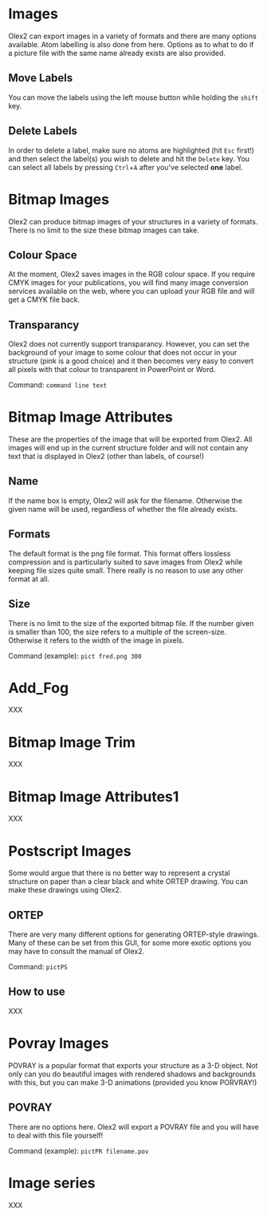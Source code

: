 # Images 
Olex2 can export images in a variety of formats and there are many options available. Atom labelling is also done from here. Options as to what to do if a picture file with the same name already exists are also provided. 

## Move Labels 
You can move the labels using the left mouse button while holding the `shift` key. 

## Delete Labels 
In order to delete a label, make sure no atoms are highlighted (hit `Esc` first!) and then select the label(s) you wish to delete and hit the `Delete` key. You can select all labels by pressing `Ctrl`+`A` after you've selected **one** label. 

# Bitmap Images 
Olex2 can produce bitmap images of your structures in a variety of formats. There is no limit to the size these bitmap images can take. 

## Colour Space  
At the moment, Olex2 saves images in the RGB colour space. If you require CMYK images for your publications, you will find many image conversion services available on the web, where you can upload your RGB file and will get a CMYK file back. 

## Transparancy  
Olex2 does not currently support transparancy. However, you can set the background of your image to some colour that does not occur in your structure (pink is a good choice) and it then becomes very easy to convert all pixels with that colour to transparent in PowerPoint or Word. 

Command: `command line text`

# Bitmap Image Attributes 
These are the properties of the image that will be exported from Olex2. All images will end up in the current structure folder and will not contain any text that is displayed in Olex2 (other than labels, of course!) 

## Name  
If the name box is empty, Olex2 will ask for the filename. Otherwise the given name will be used, regardless of whether the file already exists. 

## Formats  
The default format is the png file format. This format offers lossless compression and is particularly suited to save images from Olex2 while keeping file sizes quite small. There really is no reason to use any other format at all. 

## Size  
There is no limit to the size of the exported bitmap file. If the number given is smaller than 100, the size refers to a multiple of the screen-size. Otherwise it refers to the width of the image in pixels. 

Command (example): `pict fred.png 300`

# Add_Fog 
XXX

# Bitmap Image Trim 
XXX

# Bitmap Image Attributes1 
XXX 

# Postscript Images 
Some would argue that there is no better way to represent a crystal structure on paper than a clear black and white ORTEP drawing. You can make these drawings using Olex2. 

## ORTEP  
There are very many different options for generating ORTEP-style drawings. Many of these can be set from this GUI, for some more exotic options you may have to consult the manual of Olex2. 

Command: `pictPS`

## How to use
XXX

# Povray Images 
POVRAY is a popular format that exports your structure as a 3-D object. Not only can you do beautiful images with rendered shadows and backgrounds with this, but you can make 3-D animations (provided you know PORVRAY!) 

## POVRAY 
There are no options here. Olex2 will export a POVRAY file and you will have to deal with this file yourself! 

Command (example): `pictPR filename.pov` 

# Image series
XXX
